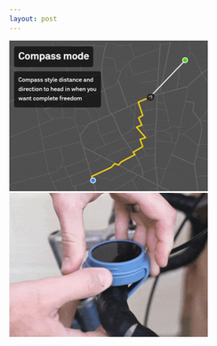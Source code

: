 ```yaml
---
layout: post
---
```


![beeline_path](images/nav_img/beeline/path.png)
![beeline_device](images/nav_img/beeline/installation.png)
<!--
    0. logo
    1. panel
    2. features
    3. installation
    4. app view
    -->
